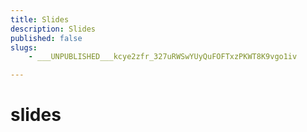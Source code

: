 ```yaml
---
title: Slides
description: Slides
published: false
slugs:
    - ___UNPUBLISHED___kcye2zfr_327uRWSwYUyQuFOFTxzPKWT8K9vgo1iv

---
```

# slides
